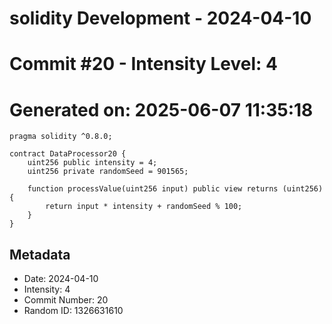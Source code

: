﻿# solidity Development - 2024-04-10
# Commit #20 - Intensity Level: 4
# Generated on: 2025-06-07 11:35:18
```solidity
pragma solidity ^0.8.0;

contract DataProcessor20 {
    uint256 public intensity = 4;
    uint256 private randomSeed = 901565;

    function processValue(uint256 input) public view returns (uint256) {
        return input * intensity + randomSeed % 100;
    }
}
```
## Metadata
- Date: 2024-04-10
- Intensity: 4
- Commit Number: 20
- Random ID: 1326631610
